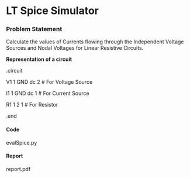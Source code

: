 # LT Spice Simulator

### Problem Statement
Calculate the values of Currents flowing through the Independent Voltage Sources and Nodal Voltages for Linear Resistive Circuits. 

**Representation of a circuit**

.circuit

V1   1 GND  dc 2 # For Voltage Source

I1   1 GND  dc 1 # For Current Source

R1   1   2     1 # For Resistor

.end

#### Code
evalSpice.py

#### Report
report.pdf
